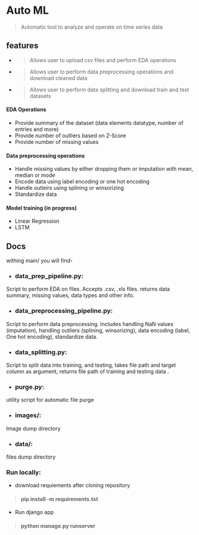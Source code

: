 # Auto ML   
> Automatic tool to analyze and operate on time series data  

## features    
* > Allows user to upload csv files and perform EDA operations  
* > Allows user to perform data preprocessing operations and download cleaned data  
* > Allows user to perform data splitting and download train and test datasets  
#### EDA Operations  
* Provide summary of the dataset (data elements datatype, number of entries and more)
* Provide number of outliers based on Z-Score
* Provide number of missing values  

#### Data preprocessing operations  
* Handle missing values by either dropping them or imputation with mean, median or mode  
* Encode data using label encoding or one hot encoding  
* Handle outleirs using splining or winsorizing  
* Standardize data  

#### Model training (in progress)
* Linear Regression  
* LSTM
 

##  Docs    
withing main/ you will find-
* ### data_prep_pipeline.py:  
Script to perform EDA on files. Accepts .csv, .xls files. returns data summary, missing values, data types and other info.

* ### data_preprocessing_pipeline.py:  
Script to perform data preprocessing. Includes handling NaN values (imputation), handling outliers (splining, winsorizing), data encoding (label, One hot encoding), standardize data.   

* ### data_splitting.py:  
Script to split data into training, and testing, takes file path and target column as argument, returns file path of training and testing data . 

* ### purge.py:  
utility script for automatic file purge  
* ### images/:  
Image dump directory    
* ### data/:  
files dump directory   

### Run locally:  
* download requiements after cloning repository
> ####  pip install -m requirements.txt
* Run django app 
> #### python manage.py runserver



